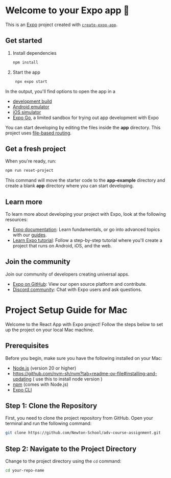 # Welcome to your Expo app 👋

This is an [Expo](https://expo.dev) project created with [`create-expo-app`](https://www.npmjs.com/package/create-expo-app).

## Get started

1. Install dependencies

   ```bash
   npm install
   ```

2. Start the app

   ```bash
    npx expo start
   ```

In the output, you'll find options to open the app in a

- [development build](https://docs.expo.dev/develop/development-builds/introduction/)
- [Android emulator](https://docs.expo.dev/workflow/android-studio-emulator/)
- [iOS simulator](https://docs.expo.dev/workflow/ios-simulator/)
- [Expo Go](https://expo.dev/go), a limited sandbox for trying out app development with Expo

You can start developing by editing the files inside the **app** directory. This project uses [file-based routing](https://docs.expo.dev/router/introduction).

## Get a fresh project

When you're ready, run:

```bash
npm run reset-project
```

This command will move the starter code to the **app-example** directory and create a blank **app** directory where you can start developing.

## Learn more

To learn more about developing your project with Expo, look at the following resources:

- [Expo documentation](https://docs.expo.dev/): Learn fundamentals, or go into advanced topics with our [guides](https://docs.expo.dev/guides).
- [Learn Expo tutorial](https://docs.expo.dev/tutorial/introduction/): Follow a step-by-step tutorial where you'll create a project that runs on Android, iOS, and the web.

## Join the community

Join our community of developers creating universal apps.

- [Expo on GitHub](https://github.com/expo/expo): View our open source platform and contribute.
- [Discord community](https://chat.expo.dev): Chat with Expo users and ask questions.

# Project Setup Guide for Mac

Welcome to the React App with Expo project! Follow the steps below to set up the project on your local Mac machine.

## Prerequisites

Before you begin, make sure you have the following installed on your Mac:

- [Node.js](https://nodejs.org/) (version 20 or higher)
- https://github.com/nvm-sh/nvm?tab=readme-ov-file#installing-and-updating ( use this to install node version )
- [npm](https://www.npmjs.com/) (comes with Node.js)
- [Expo CLI](https://docs.expo.dev/get-started/installation/)

## Step 1: Clone the Repository

First, you need to clone the project repository from GitHub. Open your terminal and run the following command:

```bash
git clone https://github.com/Newton-School/adv-course-assignment.git
```

## Step 2: Navigate to the Project Directory

Change to the project directory using the `cd` command:

```bash
cd your-repo-name
```
